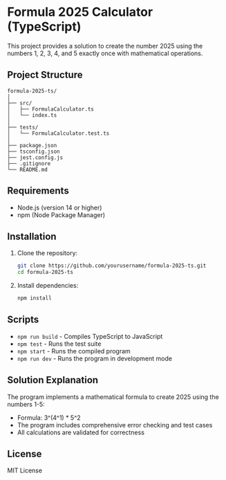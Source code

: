 # Formula 2025 Calculator (TypeScript)

This project provides a solution to create the number 2025 using the numbers 1, 2, 3, 4, and 5 exactly once with mathematical operations.

## Project Structure

```
formula-2025-ts/
│
├── src/
│   ├── FormulaCalculator.ts
│   └── index.ts
│
├── tests/
│   └── FormulaCalculator.test.ts
│
├── package.json
├── tsconfig.json
├── jest.config.js
├── .gitignore
└── README.md
```

## Requirements

- Node.js (version 14 or higher)
- npm (Node Package Manager)

## Installation

1. Clone the repository:

   ```bash
   git clone https://github.com/yourusername/formula-2025-ts.git
   cd formula-2025-ts
   ```

2. Install dependencies:
   ```bash
   npm install
   ```

## Scripts

- `npm run build` - Compiles TypeScript to JavaScript
- `npm test` - Runs the test suite
- `npm start` - Runs the compiled program
- `npm run dev` - Runs the program in development mode

## Solution Explanation

The program implements a mathematical formula to create 2025 using the numbers 1-5:

- Formula: 3^(4^1) \* 5^2
- The program includes comprehensive error checking and test cases
- All calculations are validated for correctness

## License

MIT License
